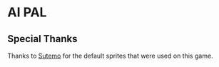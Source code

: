 # AI PAL

## Special Thanks
Thanks to [Sutemo](https://sutemo.itch.io) for the default sprites that were used on this game.